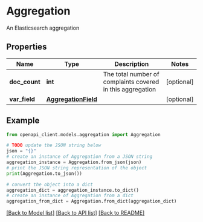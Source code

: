 # Aggregation

An Elasticsearch aggregation

## Properties

Name | Type | Description | Notes
------------ | ------------- | ------------- | -------------
**doc_count** | **int** | The total number of complaints covered in this aggregation | [optional] 
**var_field** | [**AggregationField**](AggregationField.md) |  | [optional] 

## Example

```python
from openapi_client.models.aggregation import Aggregation

# TODO update the JSON string below
json = "{}"
# create an instance of Aggregation from a JSON string
aggregation_instance = Aggregation.from_json(json)
# print the JSON string representation of the object
print(Aggregation.to_json())

# convert the object into a dict
aggregation_dict = aggregation_instance.to_dict()
# create an instance of Aggregation from a dict
aggregation_from_dict = Aggregation.from_dict(aggregation_dict)
```
[[Back to Model list]](../README.md#documentation-for-models) [[Back to API list]](../README.md#documentation-for-api-endpoints) [[Back to README]](../README.md)


